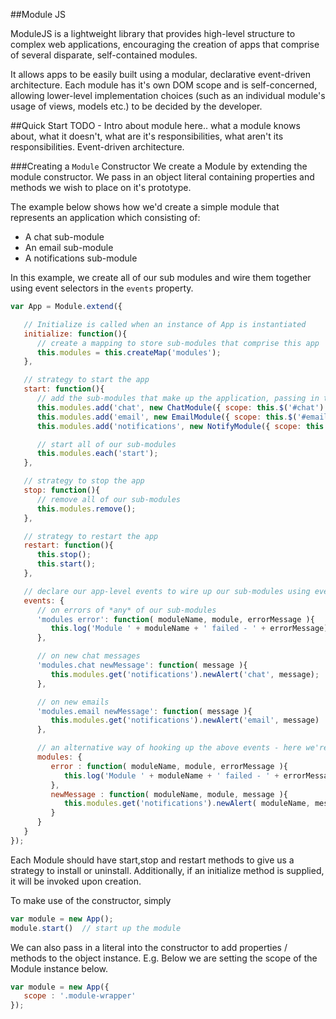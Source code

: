 ##Module JS

ModuleJS is a lightweight library that provides high-level structure to complex web applications, encouraging the creation of apps that comprise of several disparate, self-contained modules.

It allows apps to be easily built using a modular, declarative event-driven architecture.  Each module has it's own DOM scope and is self-concerned, allowing lower-level implementation choices (such as an individual module's usage of views, models etc.) to be decided by the developer.

##Quick Start
TODO - Intro about module here.. what a module knows about, what it doesn't, what are it's responsibilities, what aren't its responsibilities. Event-driven architecture.

###Creating a `Module` Constructor
We create a Module by extending the module constructor. We pass in an object literal containing properties and methods we wish to place on it's prototype.

The example below shows how we'd create a simple module that represents an application which consisting of: 
- A chat sub-module
- An email sub-module
- A notifications sub-module

In this example, we create all of our sub modules and wire them together using event selectors in the `events` property.

```JavaScript
var App = Module.extend({

   // Initialize is called when an instance of App is instantiated
   initialize: function(){ 
      // create a mapping to store sub-modules that comprise this app
      this.modules = this.createMap('modules');
   },

   // strategy to start the app
   start: function(){
      // add the sub-modules that make up the application, passing in their DOM scope
      this.modules.add('chat', new ChatModule({ scope: this.$('#chat') }));
      this.modules.add('email', new EmailModule({ scope: this.$('#email') }));
      this.modules.add('notifications', new NotifyModule({ scope: this.$('#notifications') }));

      // start all of our sub-modules
      this.modules.each('start');
   },

   // strategy to stop the app
   stop: function(){
      // remove all of our sub-modules
      this.modules.remove();
   },

   // strategy to restart the app
   restart: function(){
      this.stop();
      this.start();
   },

   // declare our app-level events to wire up our sub-modules using event selectors below:
   events: {
      // on errors of *any* of our sub-modules
      'modules error': function( moduleName, module, errorMessage ){
         this.log('Module ' + moduleName + ' failed - ' + errorMessage);
      },

      // on new chat messages
      'modules.chat newMessage': function( message ){
         this.modules.get('notifications').newAlert('chat', message);
      },

      // on new emails
      'modules.email newMessage': function( message ){
         this.modules.get('notifications').newAlert('email', message)
      },

      // an alternative way of hooking up the above events - here we're setting multiple on events for *all* sub modules
      modules: {
         error : function( moduleName, module, errorMessage ){
            this.log('Module ' + moduleName + ' failed - ' + errorMessage);
         },
         newMessage : function( moduleName, module, message ){
            this.modules.get('notifications').newAlert( moduleName, message );
         }
      }
   }
});
```

Each Module should have start,stop and restart methods to give us a strategy to install or uninstall. Additionally, if an initialize method is supplied, it will be invoked upon creation.


To make use of the constructor, simply
``` JavaScript
var module = new App();
module.start()  // start up the module
```
We can also pass in a literal into the constructor to add properties / methods to the object instance. E.g. Below we are setting the scope of the Module instance below.
``` JavaScript
var module = new App({
   scope : '.module-wrapper'
});
```
